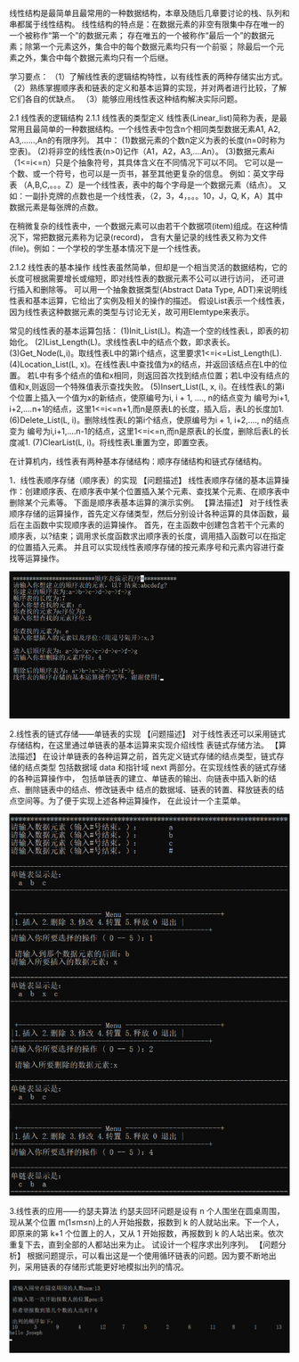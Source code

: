 线性结构是最简单且最常用的一种数据结构，本章及随后几章要讨论的栈、队列和串都属于线性结构。
线性结构的特点是：在数据元素的非空有限集中存在唯一的一个被称作“第一个”的数据元素；
存在唯五的一个被称作“最后一个”的数据元素；除第一个元素这外，集合中的每个数据元素均只有一个前驱；
除最后一个元素之外，集合中每个数据元素均只有一个后继。

学习要点：
（1）了解线性表的逻辑结构特性，以有线性表的两种存储实出方式。
（2）熟练掌握顺序表和链表的定义和基本运算的实现，并对两者进行比较，了解它们各自的优缺点。
（3）能够应用线性表这种结构解决实际问题。

2.1 线性表的逻辑结构
2.1.1 线性表的类型定义
线性表(Linear_list)简称为表，是最常用且最简单的一种数据结构。一个线性表中包含n个相同类型数据无素A1, A2, A3,......,An的有限序列。
其中：
(1)数据元素的个数n定义为表的长度(n=0时称为空表)。
(2)将非空的线性表(n>0)记作（A1，A2，A3,....An）。
(3)数据元素Ai（1<=i<=n）只是个抽象符号，其具体含义在不同情况下可以不同。
它可以是一个数、或一个符号，也可以是一页书，甚至其他更复杂的信息。
例如：英文字母表 （A,B,C,。。。Z）是一个线性表，表中的每个字母是一个数据元素（结点）。
又如：一副扑克牌的点数也是一个线性表，（2，3，4，。。。10，J，Q, K，A）其中数据元素是每张牌的点数。

在稍微复杂的线性表中，一个数据元素可以由若干个数据项(item)组成。在这种情况下，常把数据元素称为记录(record)，
含有大量记录的线性表又称为文件(file)。例如：一个学校的学生基本情况下是一个线性表。


2.1.2 线性表的基本操作
线性表虽然简单，但却是一个相当灵活的数据结构，它的长度可根据需要增长或缩短，即对线性表的数据元素不公可以进行访问，
还可进行插入和删除等。
可以用一个抽象数据类型(Abstract Data Type, ADT)来说明线性表和基本运算，它给出了实例及相关的操作的描述。
假设List表示一个线性表，因为线性表这种数据元素的类型与讨论无关，故可用Elemtype来表示。

常见的线性表的基本运算包括：
(1)Init_List(L)。构造一个空的线性表L，即表的初始化。
(2)List_Length(L)。求线性表L中的结点个数，即求表长。
(3)Get_Node(L,i)。取线性表L中的第i个结点，这里要求1<=i<=List_Length(L).
(4)Location_List(L, x)。在线性表L中查找值为x的结点，并返回该结点在L中的位置。
若L中有多个结点的值和x相同，则返回首次找到结点位置；若L中没有结点的值和x,则返回一个特殊值表示查找失败。
(5)Insert_List(L, x, i)。在线性表L的第i个位置上插入一个值为x的新结点，使原编号为i, i + 1, ...., n的结点变为
编号为i+1, i+2,....n+1的结点，这里1<=i<=n+1,而n是原表L的长度，插入后，表L的长度加1.
(6)Delete_List(L, i)。删除线性表L的第i个结点，使原编号为i + 1, i+2,...., n的结点变为
编号为i,i+1,....n-1的结点，这里1<=i<=n,而n是原表L的长度，删除后表L的长度减1.
(7)ClearList(L, i)。将线性表L重置为空，即置空表。

在计算机内，线性表有两种基本存储结构：顺序存储结构和链式存储结构。



1．线性表顺序存储（顺序表）的实现
【问题描述】
线性表顺序存储的基本运算操作：创建顺序表、在顺序表中某个位置插入某个元素、查找某个元素、在顺序表中删除某个元素等。
下面是顺序表基本运算的演示实例。
【算法描述】
对于线性表顺序存储的运算操作，首先定义存储类型，然后分别设计各种运算的具体函数，最后在主函数中实现顺序表的运算操作。
首先，在主函数中创建包含若干个元素的顺序表，以?结束；调用求长度函数求出顺序表的长度，调用插入函数可以在指定的位置插入元素。
并且可以实现线性表顺序存储的按元素序号和元素内容进行查找等运算操作。


![image](https://github.com/ScottYijun/DataStructures/blob/master/chapter02/sequenceTable.png)


2.线性表的链式存储——单链表的实现
【问题描述】
对于线性表还可以采用链式存储结构，在这里通过单链表的基本运算来实现介绍线性
表链式存储方法。
【算法描述】
在设计单链表的各种运算之前，首先定义链式存储的结点类型，链式存储的结点类型
包括数据域 data 和指针域 next 两部分。在实现线性表的链式存储的各种运算操作中，
包括单链表的建立、单链表的输出、向链表中插入新的结点、删除链表中的结点、修改链表中
结点的数据域、链表的转置、释放链表的结点空间等。为了便于实现上述各种运算操作，
在此设计一个主菜单。


![image](https://github.com/ScottYijun/DataStructures/blob/master/chapter02/listTable.png)


3.线性表的应用——约瑟夫算法
约瑟夫回环问题是设有 n 个人围坐在圆桌周围，现从某个位置 m(1≤m≤n)上的人开始报数，报数到 k 的人就站出来。下一个人，
即原来的第 k+1 个位置上的人，又从 1 开始报数，再报数到 k 的人站出来。依次重复下去，直到全部的人都站出来为止。
试设计一个程序求出列序列。
【问题分析】
根据问题提示，可以看出这是一个使用循环链表的问题。因为要不断地出列，采用链表的存储形式能更好地模拟出列的情况。


![image](https://github.com/ScottYijun/DataStructures/blob/master/chapter02/joseph.png)


